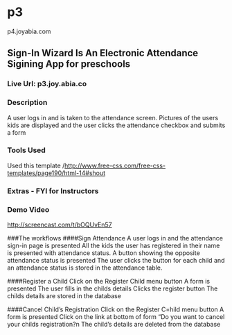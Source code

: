 # p3
p4.joyabia.com

## Sign-In Wizard Is An Electronic Attendance Sigining App for preschools
### Live Url: p3.joy.abia.co

### Description
A user logs in and is taken to the attendance screen. Pictures of the users kids are displayed and the user clicks the attendance checkbox and submits a form


### Tools Used
Used this template /http://www.free-css.com/free-css-templates/page190/html-14#shout

### Extras - FYI for Instructors


### Demo Video
http://screencast.com/t/bOQUvEn57

###The workflows
####Sign Attendance
A user logs in and the attendance sign-in page is presented
	All the kids the user has registered in their name is presented with attendance status.
	A button showing the opposite attendance status is presented
	The user clicks the button for each child and an attendance status is stored in the attendance table.

####Register a Child
Click on the Register Child menu button
	A form is presented
	The user fills in the childs details
	Clicks the register button
	The childs details are stored in the database


####Cancel Child’s Registration
Click on the Register C=hild menu button
	A form is presented
	Click on the link at bottom of form “Do you want to cancel your childs registration?n
	The child’s details are deleted from  the database

